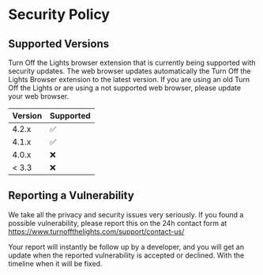 # Security Policy

## Supported Versions

Turn Off the Lights browser extension that is currently being supported with security updates. The web browser updates automatically the Turn Off the Lights Browser extension to the latest version. If you are using an old Turn Off the Lights or are using a not supported web browser, please update your web browser.

| Version | Supported          |
| ------- | ------------------ |
| 4.2.x   | :white_check_mark: |
| 4.1.x   | :white_check_mark: |
| 4.0.x   | :x:                |
| < 3.3   | :x:                |

## Reporting a Vulnerability

We take all the privacy and security issues very seriously. If you found a possible vulnerability, please report this on the 24h contact form at https://www.turnoffthelights.com/support/contact-us/

Your report will instantly be follow up by a developer, and you will get an update when the reported vulnerability is accepted or declined. With the timeline when it will be fixed.
